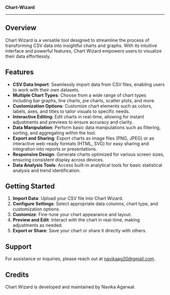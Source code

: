 **Chart-Wizard**

---

## Overview

Chart Wizard is a versatile tool designed to streamline the process of transforming CSV data into insightful charts and graphs. With its intuitive interface and powerful features, Chart Wizard empowers users to visualize their data effortlessly.

## Features

- **CSV Data Import**: Seamlessly import data from CSV files, enabling users to work with their own datasets.
- **Multiple Chart Types**: Choose from a wide range of chart types including bar graphs, line charts, pie charts, scatter plots, and more.
- **Customization Options**: Customize chart elements such as colors, labels, axes, and titles to tailor visuals to specific needs.
- **Interactive Editing**: Edit charts in real-time, allowing for instant adjustments and previews to ensure accuracy and clarity.
- **Data Manipulation**: Perform basic data manipulations such as filtering, sorting, and aggregating within the tool.
- **Export and Sharing**: Export charts as image files (PNG, JPEG) or as interactive web-ready formats (HTML, SVG) for easy sharing and integration into reports or presentations.
- **Responsive Design**: Generate charts optimized for various screen sizes, ensuring consistent display across devices.
- **Data Analysis Tools**: Access built-in analytical tools for basic statistical analysis and trend identification.

## Getting Started

1. **Import Data**: Upload your CSV file into Chart Wizard.
2. **Configure Settings**: Select appropriate data columns, chart type, and customization options.
3. **Customize**: Fine-tune your chart appearance and layout.
4. **Preview and Edit**: Interact with the chart in real-time, making adjustments as needed.
5. **Export or Share**: Save your chart or share it directly with others.

## Support

For assistance or inquiries, please reach out at navikaag20@gmail.com.

## Credits

Chart Wizard is developed and maintained by Navika Agarwal.
